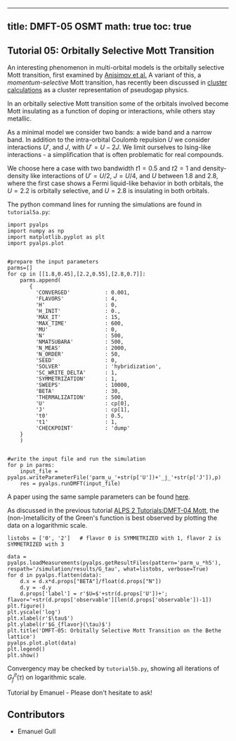
---
title: DMFT-05 OSMT
math: true
toc: true
---

## Tutorial 05: Orbitally Selective Mott Transition

An interesting phenomenon in multi-orbital models is the orbitally selective Mott transition, first examined by [Anisimov et al.]() A variant of this, a *momentum-selective* Mott transition, has recently been discussed in [cluster calculations](https://journals.aps.org/prb/abstract/10.1103/PhysRevB.80.045120) as a cluster representation of pseudogap physics.

In an orbitally selective Mott transition some of the orbitals involved become Mott insulating as a function of doping or interactions, while others stay metallic.

As a minimal model we consider two bands: a wide band and a narrow band. In addition to the intra-orbital Coulomb repulsion $U$ we consider interactions $U'$, and $J$, with $U' = U-2J$. We limit ourselves to Ising-like interactions - a simplification that is often problematic for real compounds.

We choose here a case with two bandwidth $t1=0.5$ and $t2=1$ and density-density like interactions of $U'=U/2$, $J=U/4$, and $U$ between $1.8$ and $2.8$, where the first case shows a Fermi liquid-like behavior in both orbitals, the $U=2.2$ is orbitally selective, and $U=2.8$ is insulating in both orbitals.

The python command lines for running the simulations are found in `tutorial5a.py`:

    import pyalps
    import numpy as np
    import matplotlib.pyplot as plt
    import pyalps.plot


    #prepare the input parameters
    parms=[]
    for cp in [[1.8,0.45],[2.2,0.55],[2.8,0.7]]: 
        parms.append(
           { 
             'CONVERGED'           : 0.001,
             'FLAVORS'             : 4,
             'H'                   : 0,
             'H_INIT'              : 0.,
             'MAX_IT'              : 15,
             'MAX_TIME'            : 600,
             'MU'                  : 0,
             'N'                   : 500,
             'NMATSUBARA'          : 500,
             'N_MEAS'              : 2000,
             'N_ORDER'             : 50,
             'SEED'                : 0,
             'SOLVER'              : 'hybridization',
             'SC_WRITE_DELTA'      : 1,
             'SYMMETRIZATION'      : 1,
             'SWEEPS'              : 10000,
             'BETA'                : 30,
             'THERMALIZATION'      : 500,
             'U'                   : cp[0],
             'J'                   : cp[1],
             't0'                  : 0.5,
             't1'                  : 1,
             'CHECKPOINT'          : 'dump'
        }
        )


    #write the input file and run the simulation
    for p in parms:
        input_file = pyalps.writeParameterFile('parm_u_'+str(p['U'])+'_j_'+str(p['J']),p)
        res = pyalps.runDMFT(input_file) 

A paper using the same sample parameters can be found [here](https://journals.aps.org/prb/abstract/10.1103/PhysRevB.72.081103).

As discussed in the previous tutorial [ALPS 2 Tutorials:DMFT-04 Mott](../../dmft/dmft04), the (non-)metallicity of the Green's function is best observed by plotting the data on a logarithmic scale.

    listobs = ['0', '2']   # flavor 0 is SYMMETRIZED with 1, flavor 2 is SYMMETRIZED with 3
   
    data = pyalps.loadMeasurements(pyalps.getResultFiles(pattern='parm_u_*h5'), respath='/simulation/results/G_tau', what=listobs, verbose=True)
    for d in pyalps.flatten(data):
        d.x = d.x*d.props["BETA"]/float(d.props["N"])
        d.y = -d.y
        d.props['label'] = r'$U=$'+str(d.props['U'])+'; flavor='+str(d.props['observable'][len(d.props['observable'])-1])
    plt.figure()
    plt.yscale('log')
    plt.xlabel(r'$\tau$')
    plt.ylabel(r'$G_{flavor}(\tau)$')
    plt.title('DMFT-05: Orbitally Selective Mott Transition on the Bethe lattice')
    pyalps.plot.plot(data)
    plt.legend()
    plt.show()
    
Convergency may be checked by `tutorial5b.py`, showing all iterations of $G_f^{it}(\tau)$ on logarithmic scale.

Tutorial by Emanuel - Please don't hesitate to ask!

## Contributors

- Emanuel Gull

